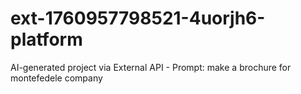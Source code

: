 # ext-1760957798521-4uorjh6-platform
AI-generated project via External API - Prompt: make a brochure for montefedele company
